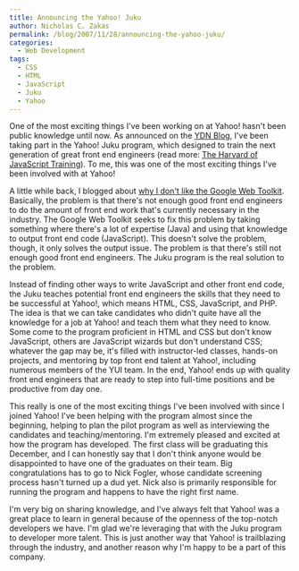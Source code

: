 ```yaml
---
title: Announcing the Yahoo! Juku
author: Nicholas C. Zakas
permalink: /blog/2007/11/28/announcing-the-yahoo-juku/
categories:
  - Web Development
tags:
  - CSS
  - HTML
  - JavaScript
  - Juku
  - Yahoo
---
```

One of the most exciting things I've been working on at Yahoo! hasn't been public knowledge until now. As announced on the <a title="Yahoo! Developer Network Blog" rel="external" href="http://developer.yahoo.com/blog">YDN Blog</a>, I've been taking part in the Yahoo! Juku program, which designed to train the next generation of great front end engineers (read more: <a title="The Harvard of JavaScript Training" rel="external" href="http://developer.yahoo.net/blog/archives/2007/11/the_harvard_of.html">The Harvard of JavaScript Training</a>). To me, this was one of the most exciting things I've been involved with at Yahoo!

A little while back, I blogged about <a title="Why I don't like the Google Web Toolkit" rel="internal" href="http://rds.yahoo.com/_ylt=A0oGkwmw.k1HxVgBlSpXNyoA;_ylu=X3oDMTE4c3RrOHU5BHNlYwNzcgRwb3MDMQRjb2xvA3NrMQR2dGlkA0gwNDhfODIEbANXUzE-/SIG=11voi36oa/EXP=1196379184/**http%3a//www.nczonline.net/archive/2007/9/478">why I don't like the Google Web Toolkit</a>. Basically, the problem is that there's not enough good front end engineers to do the amount of front end work that's currently necessary in the industry. The Google Web Toolkit seeks to fix this problem by taking something where there's a lot of expertise (Java) and using that knowledge to output front end code (JavaScript). This doesn't solve the problem, though, it only solves the output issue. The problem is that there's still not enough good front end engineers. The Juku program is the real solution to the problem.

Instead of finding other ways to write JavaScript and other front end code, the Juku teaches potential front end engineers the skills that they need to be successful at Yahoo!, which means HTML, CSS, JavaScript, and PHP. The idea is that we can take candidates who didn't quite have all the knowledge for a job at Yahoo! and teach them what they need to know. Some come to the program proficient in HTML and CSS but don't know JavaScript, others are JavaScript wizards but don't understand CSS; whatever the gap may be, it's filled with instructor-led classes, hands-on projects, and mentoring by top front end talent at Yahoo!, including numerous members of the YUI team. In the end, Yahoo! ends up with quality front end engineers that are ready to step into full-time positions and be productive from day one.

This really is one of the most exciting things I've been involved with since I joined Yahoo! I've been helping with the program almost since the beginning, helping to plan the pilot program as well as interviewing the candidates and teaching/mentoring. I'm extremely pleased and excited at how the program has developed. The first class will be graduating this December, and I can honestly say that I don't think anyone would be disappointed to have one of the graduates on their team. Big congratulations has to go to Nick Fogler, whose candidate screening process hasn't turned up a dud yet. Nick also is primarily responsible for running the program and happens to have the right first name.

I'm very big on sharing knowledge, and I've always felt that Yahoo! was a great place to learn in general because of the openness of the top-notch developers we have. I'm glad we're leveraging that with the Juku program to developer more talent. This is just another way that Yahoo! is trailblazing through the industry, and another reason why I'm happy to be a part of this company.
